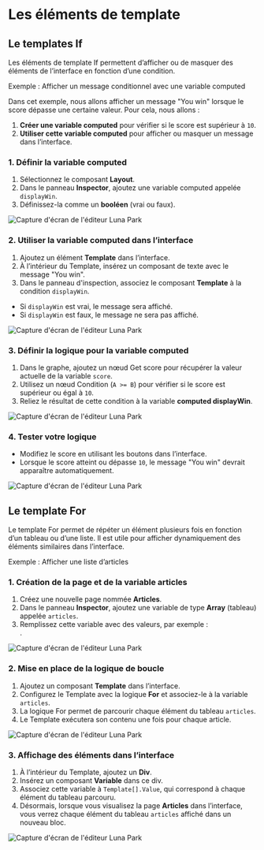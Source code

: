 <script setup lang="ts">
import {LEditorConsoleValue, LEditorConsoleType} from "@luna-park/editor";
import {LogicType} from "@luna-park/logicnodes";
</script>

# Les éléments de template

## Le templates If

Les éléments de template If permettent d’afficher ou de masquer des éléments de l’interface en fonction d’une condition.

Exemple : Afficher un message conditionnel avec une variable computed

Dans cet exemple, nous allons afficher un message "You win" lorsque le score dépasse une certaine valeur. Pour cela, nous allons :

1. **Créer une variable computed** pour vérifier si le score est supérieur à `10`.
2. **Utiliser cette variable computed** pour afficher ou masquer un message dans l’interface.

### 1. Définir la variable computed

1. Sélectionnez le composant **Layout**.
2. Dans le panneau **Inspector**, ajoutez une variable computed appelée `displayWin`.
3. Définissez-la comme un **booléen** (vrai ou faux).

![Capture d'écran de l'éditeur Luna Park](../../../assets/visual-scripting/flow-control/screen1.png)

### 2. Utiliser la variable computed dans l’interface

1. Ajoutez un élément **Template** dans l’interface.
2. À l’intérieur du Template, insérez un composant de texte avec le message "You win".
3. Dans le panneau d'inspection, associez le composant **Template** à la condition `displayWin`.
- Si `displayWin` est vrai, le message sera affiché.
- Si `displayWin` est faux, le message ne sera pas affiché.

![Capture d'écran de l'éditeur Luna Park](../../../assets/visual-scripting/flow-control/screen2.png)


### 3. Définir la logique pour la variable computed

1. Dans le graphe, ajoutez un nœud Get score pour récupérer la valeur actuelle de la variable `score`.
2. Utilisez un nœud Condition (`A >= B`) pour vérifier si le score est supérieur ou égal à `10`.
3. Reliez le résultat de cette condition à la variable **computed displayWin**.

![Capture d'écran de l'éditeur Luna Park](../../../assets/visual-scripting/flow-control/screen3.png)


### 4. Tester votre logique

- Modifiez le score en utilisant les boutons dans l’interface.
- Lorsque le score atteint ou dépasse `10`, le message "You win" devrait apparaître automatiquement.

![Capture d'écran de l'éditeur Luna Park](../../../assets/visual-scripting/flow-control/gif1.gif)

## Le template For

Le template For permet de répéter un élément plusieurs fois en fonction d’un tableau ou d’une liste. Il est utile pour afficher dynamiquement des éléments similaires dans l’interface.

Exemple : Afficher une liste d’articles

### 1. Création de la page et de la variable articles
1. Créez une nouvelle page nommée **Articles**.
2. Dans le panneau **Inspector**, ajoutez une variable de type **Array** (tableau) appelée `articles`.
3. Remplissez cette variable avec des valeurs, par exemple : <br/> <LEditorConsoleValue :value='["sushi", "onigiri", "takoyaki", "tsukune"]'/>.

![Capture d'écran de l'éditeur Luna Park](../../../assets/visual-scripting/flow-control/screen4.png)


### 2. Mise en place de la logique de boucle
1. Ajoutez un composant **Template** dans l’interface.
2. Configurez le Template avec la logique **For** et associez-le à la variable `articles`.
3. La logique For permet de parcourir chaque élément du tableau `articles`.
4. Le Template exécutera son contenu une fois pour chaque article.

![Capture d'écran de l'éditeur Luna Park](../../../assets/visual-scripting/flow-control/screen5.png)


### 3. Affichage des éléments dans l’interface
1. À l’intérieur du Template, ajoutez un **Div**.
2. Insérez un composant **Variable** dans ce div.
3. Associez cette variable à `Template[].Value`, qui correspond à chaque élément du tableau parcouru.
4. Désormais, lorsque vous visualisez la page **Articles** dans l’interface, vous verrez chaque élément du tableau `articles` affiché dans un nouveau bloc.


![Capture d'écran de l'éditeur Luna Park](../../../assets/visual-scripting/flow-control/screen6.png)